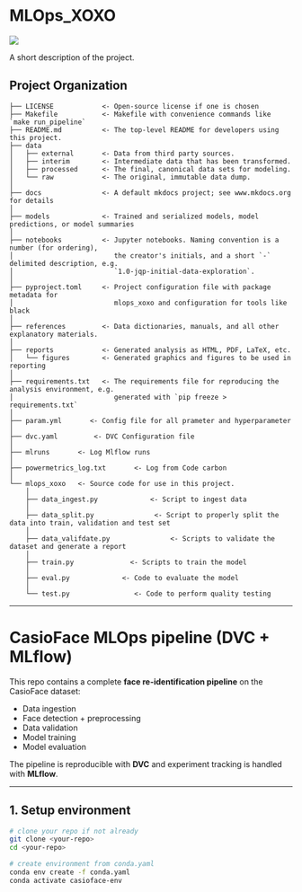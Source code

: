 # MLOps_XOXO

<a target="_blank" href="https://cookiecutter-data-science.drivendata.org/">
    <img src="https://img.shields.io/badge/CCDS-Project%20template-328F97?logo=cookiecutter" />
</a>

A short description of the project.

## Project Organization

```
├── LICENSE            <- Open-source license if one is chosen
├── Makefile           <- Makefile with convenience commands like `make run_pipeline`
├── README.md          <- The top-level README for developers using this project.
├── data
│   ├── external       <- Data from third party sources.
│   ├── interim        <- Intermediate data that has been transformed.
│   ├── processed      <- The final, canonical data sets for modeling.
│   └── raw            <- The original, immutable data dump.
│
├── docs               <- A default mkdocs project; see www.mkdocs.org for details
│
├── models             <- Trained and serialized models, model predictions, or model summaries
│
├── notebooks          <- Jupyter notebooks. Naming convention is a number (for ordering),
│                         the creator's initials, and a short `-` delimited description, e.g.
│                         `1.0-jqp-initial-data-exploration`.
│
├── pyproject.toml     <- Project configuration file with package metadata for
│                         mlops_xoxo and configuration for tools like black
│
├── references         <- Data dictionaries, manuals, and all other explanatory materials.
│
├── reports            <- Generated analysis as HTML, PDF, LaTeX, etc.
│   └── figures        <- Generated graphics and figures to be used in reporting
│
├── requirements.txt   <- The requirements file for reproducing the analysis environment, e.g.
│                         generated with `pip freeze > requirements.txt`
│
├── param.yml       <- Config file for all prameter and hyperparameter
│
├── dvc.yaml         <- DVC Configuration file
│
├── mlruns       <- Log Mlflow runs
│
├── powermetrics_log.txt       <- Log from Code carbon
│
└── mlops_xoxo   <- Source code for use in this project.
    │
    ├── data_ingest.py             <- Script to ingest data
    │
    ├── data_split.py               <- Script to properly split the data into train, validation and test set
    │
    ├── data_valifdate.py               <- Scripts to validate the dataset and generate a report
    │
    ├── train.py              <- Scripts to train the model
    │
    ├── eval.py             <- Code to evaluate the model
    │
    └── test.py                <- Code to perform quality testing
```

---

# CasioFace MLOps pipeline (DVC + MLflow)

This repo contains a complete **face re-identification pipeline** on the CasioFace dataset:

- Data ingestion
- Face detection + preprocessing
- Data validation
- Model training
- Model evaluation

The pipeline is reproducible with **DVC** and experiment tracking is handled with **MLflow**.

---

## 1. Setup environment

```bash
# clone your repo if not already
git clone <your-repo>
cd <your-repo>

# create environment from conda.yaml
conda env create -f conda.yaml
conda activate casioface-env
```

